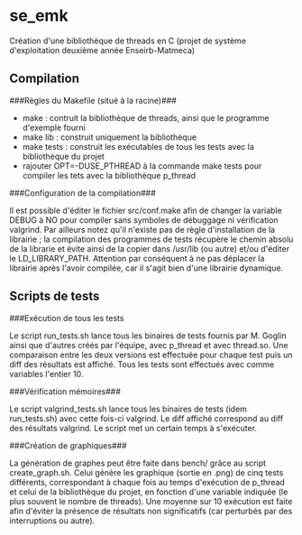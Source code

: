 # se_emk #

Création d'une bibliothèque de threads en C
(projet de système d'exploitation deuxième année Enseirb-Matmeca)

## Compilation ##

###Règles du Makefile (situé à la racine)###

+ make : contruit la bibliothèque de threads, ainsi que le programme d'exemple fourni
+ make lib : construit uniquement la bibliothèque
+ make tests : construit les exécutables de tous les tests avec la bibliothèque du projet
+ rajouter OPT=-DUSE_PTHREAD à la commande make tests pour compiler les tets avec la bibliothèque p_thread


###Configuration de la compilation###

Il est possible d'éditer le fichier src/conf.make afin de changer la variable DEBUG à NO pour compiler sans symboles de débuggage ni vérification valgrind. Par ailleurs notez qu'il n'existe pas de règle d'installation de la librairie ; la compilation des programmes de tests récupère le chemin absolu de la librarie et évite ainsi de la copier dans /usr/lib (ou autre) et/ou d'éditer le LD_LIBRARY_PATH. Attention par conséquent à ne pas déplacer la librairie après l'avoir compilée, car il s'agit bien d'une librairie dynamique.

## Scripts de tests ##

###Exécution de tous les tests

Le script run_tests.sh lance tous les binaires de tests fournis par M. Goglin ainsi que d'autres créés par l'équipe, avec p_thread et avec thread.so. Une comparaison entre les deux versions est effectuée pour chaque test puis un diff des résultats est affiché. Tous les tests sont effectués avec comme variables l'entier 10.

###Vérification mémoires###

Le script valgrind_tests.sh lance tous les binaires de tests (idem run_tests.sh) avec cette fois-ci valgrind. Le diff affiché correspond au diff des résultats valgrind. Le script met un certain temps à s'exécuter.

###Création de graphiques###

La génération de graphes peut être faite dans bench/ grâce au script create_graph.sh. Celui génère les graphique (sortie en .png) de cinq tests différents, correspondant à chaque fois au temps d'exécution de p_thread et celui de la bibliothèque du projet, en fonction d'une variable indiquée (le plus souvent le nombre de threads). Une moyenne sur 10 exécution est faite afin d'éviter la présence de résultats non significatifs (car perturbés par des interruptions ou autre).

